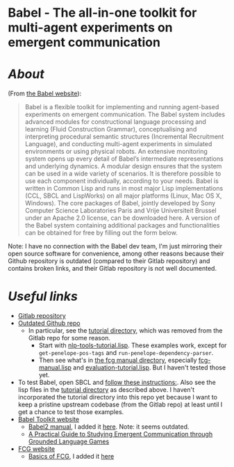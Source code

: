 Babel - The all-in-one toolkit for multi-agent experiments on emergent communication
======

# _About_

 (From [the Babel website](https://emergent-languages.org/)):
> Babel is a flexible toolkit for implementing and running agent-based experiments on emergent communication. The Babel system includes advanced modules for constructional language processing and learning (Fluid Construction Grammar),
> conceptualising and interpreting procedural semantic structures (Incremental Recruitment Language), and conducting multi-agent experiments in simulated environments or using physical robots.
> An extensive monitoring system opens up every detail of Babel’s intermediate representations and underlying dynamics. A modular design ensures that the system can be used in a wide variety of scenarios.
> It is therefore possible to use each component individually, according to your needs.
> Babel is written in Common Lisp and runs in most major Lisp implementations (CCL, SBCL and LispWorks) on all major platforms (Linux, Mac OS X, Windows).
> The core packages of Babel, jointly developed by Sony Computer Science Laboratories Paris and Vrije Universiteit Brussel under an Apache 2.0 license, can be downloaded here. A version of the Babel system containing additional packages
> and functionalities can be obtained for free by filling out the form below.

Note: I have no connection with the Babel dev team, I'm just mirroring their open source software for convenience, among other reasons because their Github repository is outdated (compared to their Gitlab repository) and contains broken links, and their Gitlab repository is not well documented.

# _Useful links_

* [Gitlab repository](https://gitlab.ai.vub.ac.be/ehai/babel-core)
* [Outdated Github repo](https://github.com/dwarfmaster/Babel2)
   * In particular, see the [tutorial directory](https://github.com/dwarfmaster/Babel2/tree/master/tutorial), which was removed from the Gitlab repo for some reason.
     * Start with [nlp-tools-tutorial.lisp](https://github.com/dwarfmaster/Babel2/blob/master/tutorial/nlp-tools-tutorial.lisp). These examples work, except for `get-penelope-pos-tags` and `run-penelope-dependency-parser`.
     * Then see what's in [the fcg manual directory](https://github.com/dwarfmaster/Babel2/tree/master/tutorial/fcg-manual), especially [fcg-manual.lisp](https://github.com/dwarfmaster/Babel2/blob/master/tutorial/fcg-manual/fcg-manual.lisp) and [evaluation-tutorial.lisp](https://github.com/dwarfmaster/Babel2/blob/master/tutorial/fcg-manual/evaluation-tutorial.lisp). But I haven't tested those yet.
* To test Babel, open SBCL and [follow these instructions:](https://github.com/martinodb/babel-core/blob/master/test-babel-installation.lisp). Also see the lisp files in the [tutorial directory](https://github.com/dwarfmaster/Babel2/tree/master/tutorial) as described above. I haven't incorporated the tutorial directory into this repo yet because I want to keep a pristine upstream codebase (from the Gitlab repo) at least until I get a chance to test those examples.
* [Babel Toolkit website](https://emergent-languages.org/)
   * [Babel2 manual](https://emergent-languages.org/assets/pdfs/Babel2_Manual.pdf), I added it [here](https://github.com/martinodb/babel-core/blob/martinodb-main/Babel2_Manual.pdf). Note: it seems outdated.
   * [A Practical Guide to Studying Emergent Communication through Grounded Language Games](https://emergent-languages.org/assets/pdfs/babel-toolkit.pdf)
* [FCG website](https://www.fcg-net.org)
   * [Basics of FCG](https://www.fcg-net.org/wp-content/uploads/papers/basics-of-fcg.pdf), I added it [here](https://github.com/martinodb/babel-core/blob/martinodb-main/basics-of-fcg.pdf)

